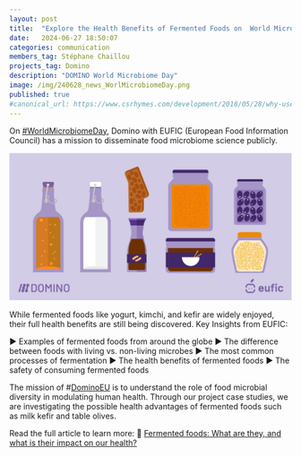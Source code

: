 ```yaml
---
layout: post
title:  "Explore the Health Benefits of Fermented Foods on  World Microbiome Day with EUFIC"
date:   2024-06-27 18:50:07
categories: communication
members_tag: Stéphane Chaillou
projects_tag: Domino
description: "DOMINO World Microbiome Day"
image: /img/240628_news_WorlMicrobiomeDay.png
published: true
#canonical_url: https://www.csrhymes.com/development/2018/05/28/why-use-a-static-site-generator.html
---
```


On [#WorldMicrobiomeDay](https://www.linkedin.com/feed/hashtag/?keywords=worldmicrobiomeday), Domino with EUFIC (European Food Information Council) has a mission to disseminate food microbiome science publicly.

![](/img/240628_news_WorlMicrobiomeDay.png)


While fermented foods like yogurt, kimchi, and kefir are widely enjoyed, their full health benefits are still being discovered.
Key Insights from EUFIC:
 
  ▶️ Examples of fermented foods from around the globe
  ▶️ The difference between foods with living vs. non-living microbes
  ▶️ The most common processes of fermentation
  ▶️ The health benefits of fermented foods
  ▶️ The safety of consuming fermented foods

The mission of #[DominoEU](/projects/domino/) is to understand the role of food microbial diversity in modulating human health. 
Through our project case studies, we are investigating the possible health advantages of fermented foods such as milk kefir and table olives.
 
Read the full article to learn more:
🔗 [Fermented foods: What are they, and what is their impact on our health?](https://www.eufic.org/en/healthy-living/article/fermented-foods-what-are-they-and-what-is-their-impact-on-our-health)
